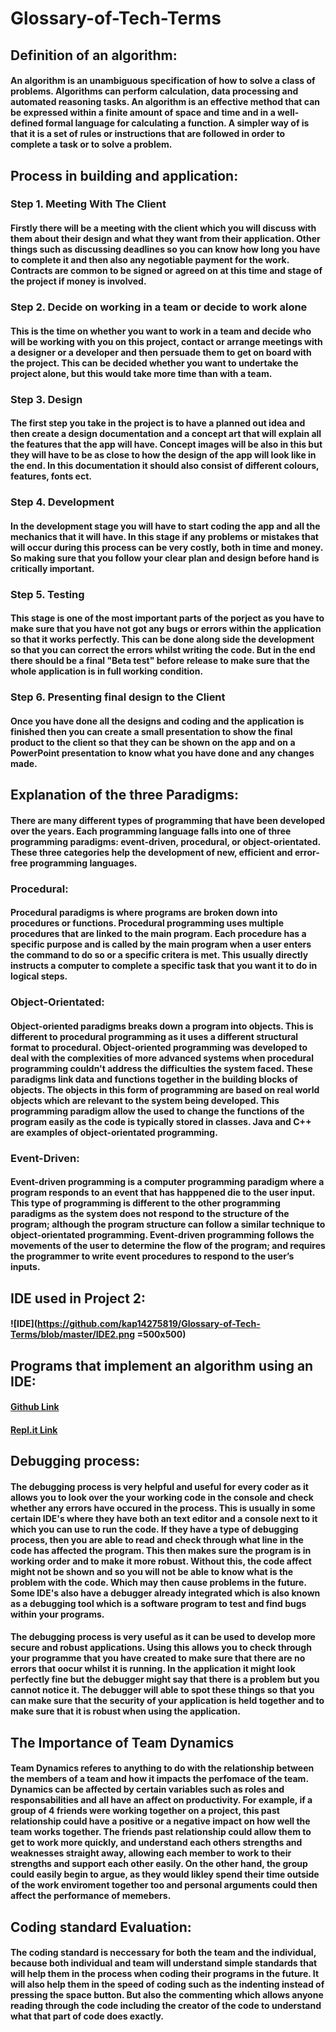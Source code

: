 # Glossary-of-Tech-Terms

## Definition of an algorithm:
#### An algorithm is an unambiguous specification of how to solve a class of problems. Algorithms can perform calculation, data processing and automated reasoning tasks. An algorithm is an effective method that can be expressed within a finite amount of space and time and in a well-defined formal language for calculating a function. A simpler way of is that it is a set of rules or instructions that are followed in order to complete a task or to solve a problem.

## Process in building and application:
### Step 1. Meeting With The Client
#### Firstly there will be a meeting with the client which you will discuss with them about their design and what they want from their application. Other things such as discussing deadlines so you can know how long you have to complete it and then also any negotiable payment for the work. Contracts are common to be signed or agreed on at this time and stage of the project if money is involved. 

### Step 2. Decide on working in a team or decide to work alone
#### This is the time on whether you want to work in a team and decide who will be working with you on this project, contact or arrange meetings with a designer or a developer and then persuade them to get on board with the project. This can be decided whether you want to undertake the project alone, but this would take more time than with a team.

### Step 3. Design
#### The first step you take in the project is to have a planned out idea and then create a design documentation and a concept art that will explain all the features that the app will have. Concept images will be also in this but they will have to be as close to how the design of the app will look like in the end. In this documentation it should also consist of different colours, features, fonts ect.

### Step 4. Development
#### In the development stage you will have to start coding the app and all the mechanics that it will have. In this stage if any problems or mistakes that will occur during this process can be very costly, both in time and money. So making sure that you follow your clear plan and design before hand is critically important.

### Step 5. Testing
#### This stage is one of the most important parts of the porject as you have to make sure that you have not got any bugs or errors within the application so that it works perfectly. This can be done along side the development so that you can correct the errors whilst writing the code. But in the end there should be a final "Beta test" before release to make sure that the whole application is in full working condition.

### Step 6. Presenting final design to the Client
#### Once you have done all the designs and coding and the application is finished then you can create a small presentation to show the final product to the client so that they can be shown on the app and on a PowerPoint presentation to know what you have done and any changes made.

## Explanation of the three Paradigms:
#### There are many different types of programming that have been developed over the years. Each programming language falls into one of three programming paradigms: event-driven, procedural, or object-orientated. These three categories help the development of new, efficient and error-free programming languages.
### Procedural:
#### Procedural paradigms is where programs are broken down into procedures or functions. Procedural programming uses multiple procedures that are linked to the main program. Each procedure has a specific purpose and is called by the main program when a user enters the command to do so or a specific critera is met. This usually directly instructs a computer to complete a specific task that you want it to do in logical steps.

### Object-Orientated:
#### Object-oriented paradigms breaks down a program into objects. This is different to procedural programming as it uses a different structural format to procedural. Object-oriented programming was developed to deal with the complexities of more advanced systems when procedural programming couldn't address the difficulties the system faced. These paradigms link data and functions together in the building blocks of objects. The objects in this form of programming are based on real world objects which are relevant to the system being developed. This programming paradigm allow the used to change the functions of the program easily as the code is typically stored in classes. Java and C++ are examples of object-orientated programming.

### Event-Driven:
#### Event-driven programming is a computer programming paradigm where a program responds to an event that has happpened die to the user input. This type of programming is different to the other programming paradigms as the system does not respond to the structure of the program; although the program structure can follow a similar technique to object-orientated programming. Event-driven programming follows the movements of the user to determine the flow of the program; and requires the programmer to write event procedures to respond to the user’s inputs. 

## IDE used in Project 2:
#### ![IDE](https://github.com/kap14275819/Glossary-of-Tech-Terms/blob/master/IDE2.png =500x500)

## Programs that implement an algorithm using an IDE:
#### [Github Link](https://github.com/kap14275819/Card-game-Project-2/blob/master/card%20game) 
#### [Repl.it Link](https://repl.it/@kap14275819/card-game)

## Debugging process:
#### The debugging process is very helpful and useful for every coder as it allows you to look over the your working code in the console and check whether any errors have occured in the process. This is usually in some certain IDE's where they have both an text editor and a console next to it which you can use to run the code. If they have a type of debugging process, then you are able to read and check through what line in the code has affected the program. This then makes sure the program is in working order and to make it more robust. Without this, the code affect might not be shown and so you will not be able to know what is the problem with the code. Which may then cause problems in the future. Some IDE's also have a debugger already integrated which is also known as a debugging tool which is a software program to test and find bugs within your programs.

#### The debugging process is very useful as it can be used to develop more secure and robust applications. Using this allows you to check through your programme that you have created to make sure that there are no errors that oocur whilst it is running. In the application it might look perfectly fine but the debugger might say that there is a problem but you cannot notice it. The debugger will able to spot these things so that you can make sure that the security of your application is held together and to make sure that it is robust when using the application.

## The Importance of Team Dynamics
#### Team Dynamics referes to anything to do with the relationship between the members of a team and how it impacts the perfomace of the team. Dynamics can be affected by certain variables such as roles and responsabilities and all have an affect on productivity. For example, if a group of 4 friends were working together on a project, this past relationship could have a positive or a negative impact on how well the team works together. The friends past relationship could allow them to get to work more quickly, and understand each others strengths and weaknesses straight away, allowing each member to work to their strengths and support each other easily. On the other hand, the group could easily begin to argue, as they would likley spend their time outside of the work enviroment together too and personal arguments could then affect the performance of memebers. 

## Coding standard Evaluation:
#### The coding standard is neccessary for both the team and the individual, because both individual and team will understand simple standards that will help them in the process when coding their programs in the future. It will also help them in the speed of coding such as the indenting instead of pressing the space button. But also the commenting which allows anyone reading through the code including the creator of the code to understand what that part of code does exactly.


